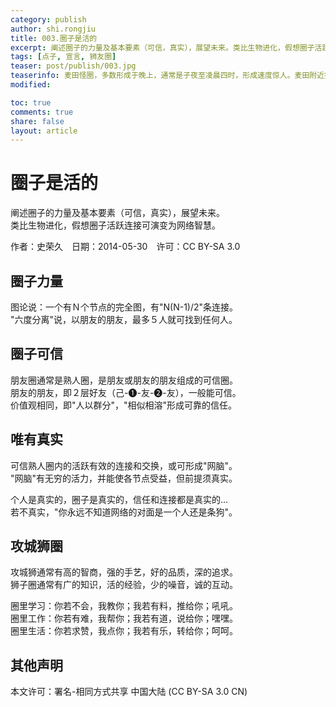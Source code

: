 ```yaml
---
category: publish
author: shi.rongjiu
title: 003.圈子是活的
excerpt: 阐述圈子的力量及基本要素（可信，真实），展望未来。类比生物进化，假想圈子活跃连接可演变为网络智慧。
tags: [点子, 宣言, 狮友圈]
teaser: post/publish/003.jpg
teaserinfo: 麦田怪圈，多数形成于晚上，通常是子夜至凌晨四时，形成速度惊人。麦田附近找不到任何人、动物或机械留下的痕迹，没人亲眼目睹到圆圈图案的产生过程。动物远离现场，麦田圈出现前举止失常。
modified: 

toc: true
comments: true
share: false
layout: article
---
```


# 圈子是活的

阐述圈子的力量及基本要素（可信，真实），展望未来。  
类比生物进化，假想圈子活跃连接可演变为网络智慧。

作者：史荣久　日期：2014-05-30　许可：CC BY-SA 3.0

## 圈子力量

图论说：一个有Ｎ个节点的完全图，有"N(N-1)/2"条连接。  
"六度分离"说，以朋友的朋友，最多５人就可找到任何人。

## 圈子可信

朋友圈通常是熟人圈，是朋友或朋友的朋友组成的可信圈。  
朋友的朋友，即２层好友（己-❶-友-❷-友），一般能可信。  
价值观相同，即"人以群分"，"相似相溶"形成可靠的信任。

## 唯有真实

可信熟人圈内的活跃有效的连接和交换，或可形成"网脑"。  
"网脑"有无穷的活力，并能使各节点受益，但前提须真实。

个人是真实的，圈子是真实的，信任和连接都是真实的…  
若不真实，"你永远不知道网络的对面是一个人还是条狗"。

## 攻城狮圈

攻城狮通常有高的智商，强的手艺，好的品质，深的追求。  
狮子圈通常有广的知识，活的经验，少的噪音，诚的互动。

圈里学习：你若不会，我教你；我若有料，推给你；吼吼。  
圈里工作：你若有难，我帮你；我若有道，说给你；嘿嘿。  
圈里生活：你若求赞，我点你；我若有乐，转给你；呵呵。  

## 其他声明

本文许可：署名-相同方式共享 中国大陆 (CC BY-SA 3.0 CN)

